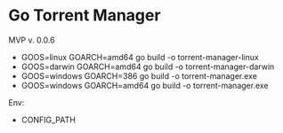 # Go Torrent Manager
MVP v. 0.0.6
- GOOS=linux GOARCH=amd64 go build -o torrent-manager-linux
- GOOS=darwin GOARCH=amd64 go build -o torrent-manager-darwin
- GOOS=windows GOARCH=386 go build -o torrent-manager.exe
- GOOS=windows GOARCH=amd64 go build -o torrent-manager.exe

Env:
- CONFIG_PATH